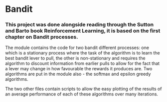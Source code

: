 # Bandit
### This project was done alongside reading through the Sutton and Barto book Reinforcement Learning, it is based on the first chapter on Bandit processes.

The module contains the code for two bandit different processes: one which is a stationary process where the task of the algorithm is to learn the best bandit lever to pull, the other is non-stationary and requires the algorithm to discount information from earlier pulls to allow for the fact that a lever may change in how favourable the rewards it produces are. Two algorithms are put in the module also - the softmax and epsilon greedy algorithms.

The two other files contain scripts to allow the easy plotting of the results of an average performance of each of these algorithms over many iterations.
